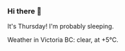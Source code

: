 ### Hi there :wave:

It's Thursday! I'm probably sleeping.

Weather in Victoria BC: clear, at +5°C.
